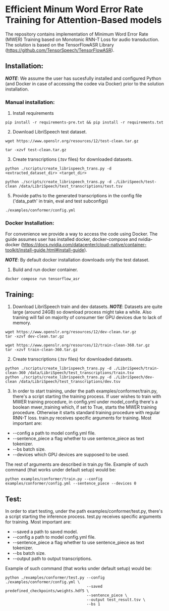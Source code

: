 # Efficient Minum Word Error Rate Training for Attention-Based models

The repository contains implementation of Minimum Word Error Rate (MWER) Training based on Monotonic RNN-T Loss for audio transduction. The solution is based on the TensorFlowASR Library (https://github.com/TensorSpeech/TensorFlowASR).

## Installation:
***NOTE***: We assume the user has sucesfully installed and configured Python (and Docker in case of accessing the codee via Docker) prior to the solution installation.

### Manual installation:
1. Install requirements
```
pip install -r requirements-pre.txt && pip install -r requirements.txt
```

2. Download LibriSpeech test dataset.
```
wget https://www.openslr.org/resources/12/test-clean.tar.gz

tar -xzvf test-clean.tar.gz 
```

3. Create transcriptions (.tsv files) for downloaded datasets.
```
python ./scripts/create_librispeech_trans.py -d <extracted_dataset_dir> <target_dir>
```
```
python ./scripts/create_librispeech_trans.py -d ./LibriSpeech/test-clean /data/LibriSpeech/test_transcriptions/test.tsv
```

5. Provide paths to the generated transcriptions in the config file ('data_path' in train, eval and test subconfigs)
```
./examples/conformer/config.yml
```

### Docker Installation:

For convenience we provide a way to access the code using Docker. The guide assumes user has installed docker, docker-compose and nvidia-docker (https://docs.nvidia.com/datacenter/cloud-native/container-toolkit/install-guide.html#install-guide).

 ***NOTE***: By default docker installation downloads only the test dataset. 

1. Build and run docker container.
```
docker compose run tensorflow_asr
```

## Training:
1. Download LibriSpeech train and dev datasets. 
***NOTE***: Datasets are quite large (around 24GB) so download process might take a while. Also training will fail on majority of consumer tier GPU devices due to lack of memory.
```
wget https://www.openslr.org/resources/12/dev-clean.tar.gz
tar -xzvf dev-clean.tar.gz 

wget https://www.openslr.org/resources/12/train-clean-360.tar.gz
tar -xzvf train-clean-360.tar.gz 
```
2. Create transcriptions (.tsv files) for downloaded datasets.
```
python ./scripts/create_librispeech_trans.py -d ./LibriSpeech/train-clean-360 /data/LibriSpeech/test_transcriptions/train.tsv
python ./scripts/create_librispeech_trans.py -d ./LibriSpeech/dev-clean /data/LibriSpeech/test_transcriptions/dev.tsv
```

3. In order to start training, under the path examples/conformer/train.py, 
there's a script starting the training process. If user wishes to train with MWER training procedure, 
in config.yml under model_config there's a boolean mwer_training which, if set to True, 
starts the MWER training procedure. Otherwise it starts standard training procedure with regular RNN-T loss. 
train.py receives specific arguments for training. Most important are:
 
* --config a path to model config.yml file.
* --sentence_piece a flag whether to use sentence_piece as text tokenizer.
* --bs batch size.
* --devices which GPU devices are supposed to be used.

The rest of arguments are described in train.py file. Example of such command (that works under default setup) would be:

```
python examples/conformer/train.py --config examples/conformer/config.yml --sentence_piece --devices 0
```

## Test:
In order to start testing, under the path examples/conformer/test.py, 
there's a script starting the inference process. test.py receives specific arguments for training. 
Most important are:

* --saved a path to saved model.
* --config a path to model config.yml file.
* --sentence_piece a flag whether to use sentence_piece as text tokenizer.
* --bs batch size.
* --output path to output transcriptions.

Example of such command (that works under default setup) would be:
```
python ./examples/conformer/test.py --config ./examples/conformer/config.yml \
                                    --saved predefined_checkpoints/weights.hdf5 \
                                    --sentence_piece \
                                    --output test_result.tsv \
                                    --bs 1
```
